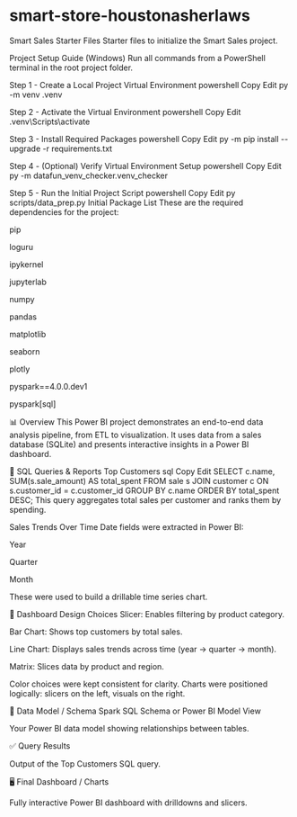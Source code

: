 # smart-store-houstonasherlaws
Smart Sales Starter Files
Starter files to initialize the Smart Sales project.

Project Setup Guide (Windows)
Run all commands from a PowerShell terminal in the root project folder.

Step 1 - Create a Local Project Virtual Environment
powershell
Copy
Edit
py -m venv .venv

Step 2 - Activate the Virtual Environment
powershell
Copy
Edit
.venv\Scripts\activate

Step 3 - Install Required Packages
powershell
Copy
Edit
py -m pip install --upgrade -r requirements.txt

Step 4 - (Optional) Verify Virtual Environment Setup
powershell
Copy
Edit
py -m datafun_venv_checker.venv_checker

Step 5 - Run the Initial Project Script
powershell
Copy
Edit
py scripts/data_prep.py
Initial Package List
These are the required dependencies for the project:

pip

loguru

ipykernel

jupyterlab

numpy

pandas

matplotlib

seaborn

plotly

pyspark==4.0.0.dev1

pyspark[sql]



📊 Overview
This Power BI project demonstrates an end-to-end data analysis pipeline, from ETL to visualization. It uses data from a sales database (SQLite) and presents interactive insights in a Power BI dashboard.

🧠 SQL Queries & Reports
Top Customers
sql
Copy
Edit
SELECT c.name, SUM(s.sale_amount) AS total_spent
FROM sale s
JOIN customer c ON s.customer_id = c.customer_id
GROUP BY c.name
ORDER BY total_spent DESC;
This query aggregates total sales per customer and ranks them by spending.

Sales Trends Over Time
Date fields were extracted in Power BI:

Year

Quarter

Month

These were used to build a drillable time series chart.

📐 Dashboard Design Choices
Slicer: Enables filtering by product category.

Bar Chart: Shows top customers by total sales.

Line Chart: Displays sales trends across time (year → quarter → month).

Matrix: Slices data by product and region.


Color choices were kept consistent for clarity. Charts were positioned logically: slicers on the left, visuals on the right.

🔗 Data Model / Schema
Spark SQL Schema or Power BI Model View

Your Power BI data model showing relationships between tables.

✅ Query Results

Output of the Top Customers SQL query.

🖥️ Final Dashboard / Charts

Fully interactive Power BI dashboard with drilldowns and slicers.

